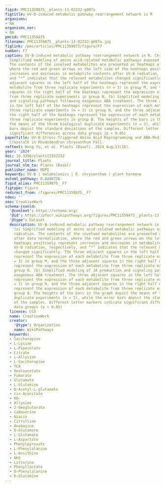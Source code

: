 ```yaml
---
figid: PMC11359875__plants-13-02232-g007a
figtitle: UV-B-induced metabolic pathway rearrangement network in R
organisms:
- NA
organisms_ner:
- NA
pmcid: PMC11359875
filename: PMC11359875__plants-13-02232-g007a.jpg
figlink: /pmc/articles/PMC11359875/figure/F7
number: F7
caption: UV-B-induced metabolic pathway rearrangement network in R. Chrysanthum. (a)
  Simplified modeling of amino acid-related metabolic pathways exposed to UV-B radiation.
  The contents of the involved metabolites are presented as heatmaps after data normalization,
  where the red and green arrows on the left side of the heatmaps positively represent
  increases and decreases in metabolite contents after UV-B radiation, respectively,
  and “*” indicates that the relevant metabolites changed significantly. The three
  adjacent squares in the left half of the heatmaps represent the expression of each
  metabolite from three replicate experiments (n = 3) in group M, and the three adjacent
  squares in the right half of the heatmaps represent the expression of each metabolite
  from three replicate experiments in group N. (b) Simplified modeling of JA production
  and signaling pathways following exogenous ABA treatment. The three adjacent squares
  in the left half of the heatmaps represent the expression of each metabolite from
  three replicate experiments (n = 3) in group N, and the three adjacent squares in
  the right half of the heatmaps represent the expression of each metabolite from
  three replicate experiments in group Q. The heights of the bars in the graph depict
  the means of the three biological duplicate experiments (n = 3), while the error
  bars depict the standard deviations of the samples. Different letter markers indicate
  significant differences across data groups (p < 0.05)
papertitle: UV-B Stress-Triggered Amino Acid Reprogramming and ABA-Mediated Hormonal
  Crosstalk in Rhododendron chrysanthum Pall.
reftext: Wang Yu, et al. Plants (Basel). 2024 Aug;13(16).
year: '2024'
doi: 10.3390/plants13162232
journal_title: Plants
journal_nlm_ta: Plants (Basel)
publisher_name: MDPI
keywords: UV-B | metabolomics | R. chrysanthum | plant hormone
automl_pathway: 0.8486726
figid_alias: PMC11359875__F7
figtype: Figure
redirect_from: /figures/PMC11359875__F7
ndex: ''
seo: CreativeWork
schema-jsonld:
  '@context': https://schema.org/
  '@id': https://pfocr.wikipathways.org/figures/PMC11359875__plants-13-02232-g007a.html
  '@type': Dataset
  description: UV-B-induced metabolic pathway rearrangement network in R. Chrysanthum.
    (a) Simplified modeling of amino acid-related metabolic pathways exposed to UV-B
    radiation. The contents of the involved metabolites are presented as heatmaps
    after data normalization, where the red and green arrows on the left side of the
    heatmaps positively represent increases and decreases in metabolite contents after
    UV-B radiation, respectively, and “*” indicates that the relevant metabolites
    changed significantly. The three adjacent squares in the left half of the heatmaps
    represent the expression of each metabolite from three replicate experiments (n
    = 3) in group M, and the three adjacent squares in the right half of the heatmaps
    represent the expression of each metabolite from three replicate experiments in
    group N. (b) Simplified modeling of JA production and signaling pathways following
    exogenous ABA treatment. The three adjacent squares in the left half of the heatmaps
    represent the expression of each metabolite from three replicate experiments (n
    = 3) in group N, and the three adjacent squares in the right half of the heatmaps
    represent the expression of each metabolite from three replicate experiments in
    group Q. The heights of the bars in the graph depict the means of the three biological
    duplicate experiments (n = 3), while the error bars depict the standard deviations
    of the samples. Different letter markers indicate significant differences across
    data groups (p < 0.05)
  license: CC0
  name: CreativeWork
  creator:
    '@type': Organization
    name: WikiPathways
  keywords:
  - Saccharopine
  - L-Lysine
  - L-Pipecolate
  - Citrate
  - L-Allysine
  - L-Saccharopine
  - TCA
  - Oxaloacetate
  - Fumarate
  - Glutamate
  - L-Glutamine
  - N-Acetyl-L-glutamate
  - cis-Aconitate
  - HO-
  - Allysine
  - 2-Oxoglutarate
  - Cadaverine
  - Niacin
  - Citrulline
  - Anabasine
  - D-Glutamate
  - L-Glutamate
  - L-Aspartate
  - Phenylpyruvate
  - L-Phenylalanine
  - L-Ornithine
  - NH3
  - Littorine
  - Phenyllactate
  - D-Phenylalanine
  - D-Glutamine
---
```

